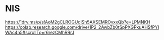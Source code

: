 # NIS
https://1drv.ms/p/s!AoM2gCLROGUdlSh5AXSEMROvxxQb?e=LPMNKH
https://colab.research.google.com/drive/1P2_2AwbZb0tSpPXGPkuAHSfPYIWAc4n5#scrollTo=r6rezCMhRRrJ
